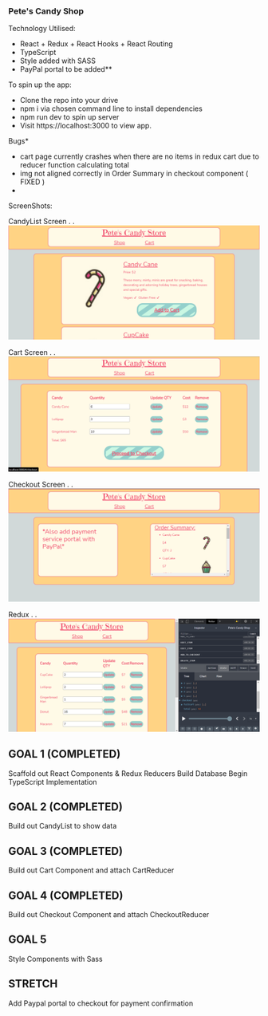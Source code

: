 ### Pete's Candy Shop

Technology Utilised:

- React + Redux + React Hooks + React Routing
- TypeScript
- Style added with SASS
- PayPal portal to be added**


To spin up the app:

* Clone the repo into your drive
* npm i via chosen command line to install dependencies
* npm run dev to spin up server 
* Visit https://localhost:3000 to view app. 


Bugs*
  - cart page currently crashes when there are no items in redux cart due to reducer function calculating total
  - img not aligned correctly in Order Summary in checkout component ( FIXED )
  - 
  
ScreenShots:

CandyList Screen . . 
![CandyList Screen](public/images/CandyList.png)

Cart Screen . .
![Cart Screen](public/images/Cart.png)

Checkout Screen . . 
![Checkout Screen](public/images/CheckOut.png)

Redux . . 
![Redux](public/images/Redux.png)

## GOAL 1 (COMPLETED)

Scaffold out React Components 
& Redux Reducers 
Build Database
Begin TypeScript Implementation


## GOAL 2 (COMPLETED)

Build out CandyList to show data


## GOAL 3 (COMPLETED)

Build out Cart Component and attach CartReducer


## GOAL 4 (COMPLETED)

Build out Checkout Component and attach CheckoutReducer

## GOAL 5 

Style Components with Sass


## STRETCH

Add Paypal portal to checkout for payment confirmation
